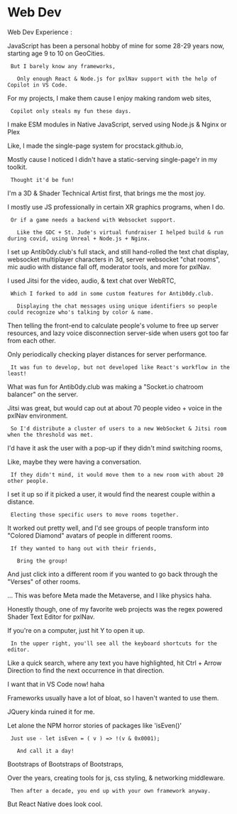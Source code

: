 # Web Dev

Web Dev Experience :
    
   JavaScript has been a personal hobby of mine for some 28-29 years now, starting age 9 to 10 on GeoCities.
    
     But I barely know any frameworks,
    
       Only enough React & Node.js for pxlNav support with the help of Copilot in VS Code.

 For my projects, I make them cause I enjoy making random web sites,
    
     Copilot only steals my fun these days.
    
   I make ESM modules in Native JavaScript, served using Node.js & Nginx or Plex

 Like, I made the single-page system for procstack.github.io,
    
   Mostly cause I noticed I didn't have a static-serving single-page'r in my toolkit.
    
     Thought it'd be fun!

 I'm a 3D & Shader Technical Artist first, that brings me the most joy.
    
   I mostly use JS professionally in certain XR graphics programs, when I do.
    
     Or if a game needs a backend with Websocket support.
    
       Like the GDC + St. Jude's virtual fundraiser I helped build & run during covid, using Unreal + Node.js + Nginx.

 I set up Antib0dy.club's full stack, and still hand-rolled the text chat display, websocket multiplayer characters in 3d, server websocket "chat rooms", mic audio with distance fall off, moderator tools, and more for pxlNav.
    
   I used Jitsi for the video, audio, & text chat over WebRTC,
    
     Which I forked to add in some custom features for Antib0dy.club.
    
       Displaying the chat messages using unique identifiers so people could recognize who's talking by color & name.
    
   Then telling the front-end to calculate people's volume to free up server resources, and lazy voice disconnection server-side when users got too far from each other.
    
   Only periodically checking player distances for server performance.
    
     It was fun to develop, but not developed like React's workflow in the least!

 What was fun for Antib0dy.club was making a "Socket.io chatroom balancer" on the server.
    
   Jitsi was great, but would cap out at about 70 people video + voice in the pxlNav environment.
    
     So I'd distribute a cluster of users to a new WebSocket & Jitsi room when the threshold was met.

 I'd have it ask the user with a pop-up if they didn't mind switching rooms,
    
   Like, maybe they were having a conversation.
    
     If they didn't mind, it would move them to a new room with about 20 other people.
    
   I set it up so if it picked a user, it would find the nearest couple within a distance.
    
     Electing those specific users to move rooms together.
    
   It worked out pretty well, and I'd see groups of people transform into "Colored Diamond" avatars of people in different rooms.
    
     If they wanted to hang out with their friends,
    
       Bring the group!

 And just click into a different room if you wanted to go back through the "Verses" of other rooms.
    
   ... This was before Meta made the Metaverse, and I like physics haha.

 Honestly though, one of my favorite web projects was the regex powered Shader Text Editor for pxlNav.
    
   If you're on a computer, just hit Y to open it up.
    
     In the upper right, you'll see all the keyboard shortcuts for the editor.

 Like a quick search, where any text you have highlighted, hit Ctrl + Arrow Direction to find the next occurrence in that direction.
    
   I want that in VS Code now! haha

 Frameworks usually have a lot of bloat, so I haven't wanted to use them.
    
   JQuery kinda ruined it for me.
    
   Let alone the NPM horror stories of packages like 'isEven()'
    
     Just use - let isEven = ( v ) => !(v & 0x0001);
    
       And call it a day!

 Bootstraps of Bootstraps of Bootstraps,
    
   Over the years, creating tools for js, css styling, & networking middleware.
    
     Then after a decade, you end up with your own framework anyway.

 But React Native does look cool.